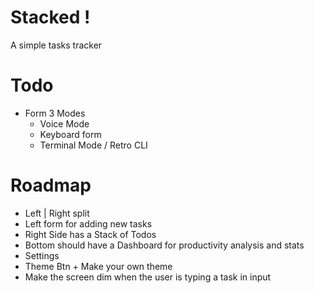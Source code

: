 # Stacked !

A simple tasks tracker

# Todo

-   Form 3 Modes
    -   Voice Mode
    -   Keyboard form
    -   Terminal Mode / Retro CLI

<!-- Maybe use the DB option as well -->

# Roadmap

-   Left | Right split
-   Left form for adding new tasks
-   Right Side has a Stack of Todos
-   Bottom should have a Dashboard for productivity analysis and stats
-   Settings
-   Theme Btn + Make your own theme
-   Make the screen dim when the user is typing a task in input

